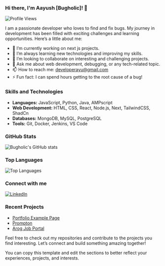### Hi there, I'm Aayush [Bugholic]! 👋

![Profile Views](https://komarev.com/ghpvc/?username=bugholic&color=blue)

I am a passionate developer who loves to find and fix bugs. My journey in development has been filled with exciting challenges and learning opportunities. Here’s a little about me:

- 🔭 I’m currently working on next js projects.
- 🌱 I’m always learning new technologies and improving my skills.
- 👯 I’m looking to collaborate on interesting and challenging projects.
- 💬 Ask me about web development, debugging, or any tech-related topic.
- 📫 How to reach me: [developerayu@gmail.com](mailto:developerayu@gmail.com)
- ⚡ Fun fact: I can spend hours getting to the root cause of a bug!

### Skills and Technologies

- **Languages:** JavaScript, Python, Java, AMPscript
- **Web Development:** HTML, CSS, React, Node.js, Next, TailwindCSS, ShadCn
- **Databases:** MongoDB, MySQL, PostgreSQL
- **Tools:** Git, Docker, Jenkins, VS Code

### GitHub Stats

![Bugholic's GitHub stats](https://github-readme-stats.vercel.app/api?username=bugholic&count_private=true&show_icons=true&theme=radical)

### Top Languages

![Top Languages](https://github-readme-stats.vercel.app/api/top-langs/?username=bugholic&layout=compact&theme=radical)

### Connect with me

[![LinkedIn](https://img.shields.io/badge/LinkedIn-Connect-blue)](https://www.linkedin.com/in/ayuv)

### Recent Projects

- [Portfolio Example Page](https://github.com/bugholic/copyxcel) 
- [Prompton](https://github.com/bugholic/Prompton) 
- [Arog Job Portal](https://github.com/bugholic/jobPortalTS) 

Feel free to check out my repositories and contribute to the projects you find interesting. Let’s connect and build something amazing together!


You can copy this template and edit the sections to better reflect your experiences, projects, and interests.
